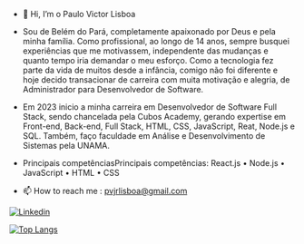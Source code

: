 - 👋 Hi, I’m  o Paulo Victor Lisboa
- Sou de Belém do Pará, completamente apaixonado por Deus e pela minha família. Como profissional, ao longo de 14 anos, sempre busquei experiências que me motivassem, independente das mudanças e quanto tempo iria demandar o meu esforço. Como a tecnologia fez parte da vida de muitos desde a infância, comigo não foi diferente e hoje decido transacionar de carreira com muita motivação e alegria, de Administrador para Desenvolvedor de Software.

- Em 2023 inicio a minha carreira em Desenvolvedor de Software Full Stack, sendo chancelada pela Cubos Academy, gerando expertise em Front-end, Back-end, Full Stack, HTML, CSS, JavaScript, Reat, Node.js e SQL. Também, faço faculdade em Análise e Desenvolvimento de Sistemas pela UNAMA.
  
- Principais competênciasPrincipais competências:
React.js • Node.js • JavaScript • HTML • CSS
   
- 📫 How to reach me : pvjrlisboa@gmail.com

[![Linkedin](https://img.shields.io/badge/LinkedIn-0077B5?style=for-the-badge&logo=linkedin&logoColor=white)](https://www.linkedin.com/in/paulo-victor-lisboa-6744b5118/)
<!---
paulovjr/paulovjr is a ✨ special ✨ repository because its `README.md` (this file) appears on your GitHub profile.
You can click the Preview link to take a look at your changes.
--->


[![Top Langs](https://github-readme-stats.vercel.app/api/top-langs/?username=paulovjr)](https://github.com/anuraghazra/github-readme-stats)
